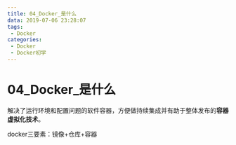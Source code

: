 ```yaml
---
title: 04_Docker_是什么
data: 2019-07-06 23:28:07
tags: 
 - Docker
categories:
 - Docker
 - Docker初学
---
```


# 04_Docker_是什么

解决了运行环境和配置问题的软件容器，方便做持续集成并有助于整体发布的**容器虚拟化技术**。

docker三要素：镜像+仓库+容器

